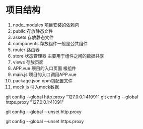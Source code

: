 # 项目结构
  1. node_modules 项目安装的依赖包
  2. public 存放静态文件
  3. assets 存放静态文件
  4. components  存放组件一般是公共组件
  5. router 路由器
  6. store 状态管理器 主要用于组件之间的数据共享
  7. views 存放页面
  8. APP.vue 项目的入口页面 根组件
  9. main.js 项目的入口调用APP.vue
  10. package.json  npm包配置文件
  11. mock.js 引入mock数据


git config --global http.proxy "127.0.0.1:41091"
git config --global https.proxy "127.0.0.1:41091"


git config --global --unset http.proxy
 
git config --global --unset https.proxy
